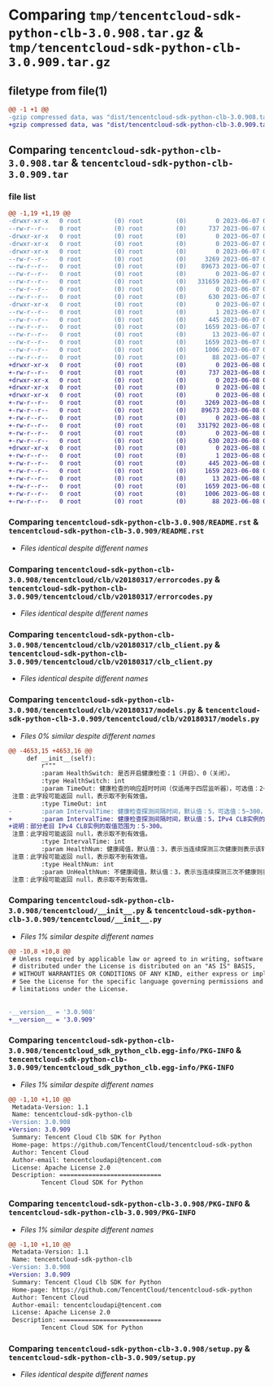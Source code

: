 # Comparing `tmp/tencentcloud-sdk-python-clb-3.0.908.tar.gz` & `tmp/tencentcloud-sdk-python-clb-3.0.909.tar.gz`

## filetype from file(1)

```diff
@@ -1 +1 @@
-gzip compressed data, was "dist/tencentcloud-sdk-python-clb-3.0.908.tar", last modified: Wed Jun  7 00:20:20 2023, max compression
+gzip compressed data, was "dist/tencentcloud-sdk-python-clb-3.0.909.tar", last modified: Thu Jun  8 00:21:01 2023, max compression
```

## Comparing `tencentcloud-sdk-python-clb-3.0.908.tar` & `tencentcloud-sdk-python-clb-3.0.909.tar`

### file list

```diff
@@ -1,19 +1,19 @@
-drwxr-xr-x   0 root         (0) root         (0)        0 2023-06-07 00:20:20.000000 tencentcloud-sdk-python-clb-3.0.908/
--rw-r--r--   0 root         (0) root         (0)      737 2023-06-07 00:20:20.000000 tencentcloud-sdk-python-clb-3.0.908/README.rst
-drwxr-xr-x   0 root         (0) root         (0)        0 2023-06-07 00:20:20.000000 tencentcloud-sdk-python-clb-3.0.908/tencentcloud/
-drwxr-xr-x   0 root         (0) root         (0)        0 2023-06-07 00:20:20.000000 tencentcloud-sdk-python-clb-3.0.908/tencentcloud/clb/
-drwxr-xr-x   0 root         (0) root         (0)        0 2023-06-07 00:20:20.000000 tencentcloud-sdk-python-clb-3.0.908/tencentcloud/clb/v20180317/
--rw-r--r--   0 root         (0) root         (0)     3269 2023-06-07 00:20:20.000000 tencentcloud-sdk-python-clb-3.0.908/tencentcloud/clb/v20180317/errorcodes.py
--rw-r--r--   0 root         (0) root         (0)    89673 2023-06-07 00:20:20.000000 tencentcloud-sdk-python-clb-3.0.908/tencentcloud/clb/v20180317/clb_client.py
--rw-r--r--   0 root         (0) root         (0)        0 2023-06-07 00:20:20.000000 tencentcloud-sdk-python-clb-3.0.908/tencentcloud/clb/v20180317/__init__.py
--rw-r--r--   0 root         (0) root         (0)   331659 2023-06-07 00:20:20.000000 tencentcloud-sdk-python-clb-3.0.908/tencentcloud/clb/v20180317/models.py
--rw-r--r--   0 root         (0) root         (0)        0 2023-06-07 00:20:20.000000 tencentcloud-sdk-python-clb-3.0.908/tencentcloud/clb/__init__.py
--rw-r--r--   0 root         (0) root         (0)      630 2023-06-07 00:20:20.000000 tencentcloud-sdk-python-clb-3.0.908/tencentcloud/__init__.py
-drwxr-xr-x   0 root         (0) root         (0)        0 2023-06-07 00:20:20.000000 tencentcloud-sdk-python-clb-3.0.908/tencentcloud_sdk_python_clb.egg-info/
--rw-r--r--   0 root         (0) root         (0)        1 2023-06-07 00:20:20.000000 tencentcloud-sdk-python-clb-3.0.908/tencentcloud_sdk_python_clb.egg-info/dependency_links.txt
--rw-r--r--   0 root         (0) root         (0)      445 2023-06-07 00:20:20.000000 tencentcloud-sdk-python-clb-3.0.908/tencentcloud_sdk_python_clb.egg-info/SOURCES.txt
--rw-r--r--   0 root         (0) root         (0)     1659 2023-06-07 00:20:20.000000 tencentcloud-sdk-python-clb-3.0.908/tencentcloud_sdk_python_clb.egg-info/PKG-INFO
--rw-r--r--   0 root         (0) root         (0)       13 2023-06-07 00:20:20.000000 tencentcloud-sdk-python-clb-3.0.908/tencentcloud_sdk_python_clb.egg-info/top_level.txt
--rw-r--r--   0 root         (0) root         (0)     1659 2023-06-07 00:20:20.000000 tencentcloud-sdk-python-clb-3.0.908/PKG-INFO
--rw-r--r--   0 root         (0) root         (0)     1006 2023-06-07 00:20:20.000000 tencentcloud-sdk-python-clb-3.0.908/setup.py
--rw-r--r--   0 root         (0) root         (0)       88 2023-06-07 00:20:20.000000 tencentcloud-sdk-python-clb-3.0.908/setup.cfg
+drwxr-xr-x   0 root         (0) root         (0)        0 2023-06-08 00:21:01.000000 tencentcloud-sdk-python-clb-3.0.909/
+-rw-r--r--   0 root         (0) root         (0)      737 2023-06-08 00:21:01.000000 tencentcloud-sdk-python-clb-3.0.909/README.rst
+drwxr-xr-x   0 root         (0) root         (0)        0 2023-06-08 00:21:01.000000 tencentcloud-sdk-python-clb-3.0.909/tencentcloud/
+drwxr-xr-x   0 root         (0) root         (0)        0 2023-06-08 00:21:01.000000 tencentcloud-sdk-python-clb-3.0.909/tencentcloud/clb/
+drwxr-xr-x   0 root         (0) root         (0)        0 2023-06-08 00:21:01.000000 tencentcloud-sdk-python-clb-3.0.909/tencentcloud/clb/v20180317/
+-rw-r--r--   0 root         (0) root         (0)     3269 2023-06-08 00:21:01.000000 tencentcloud-sdk-python-clb-3.0.909/tencentcloud/clb/v20180317/errorcodes.py
+-rw-r--r--   0 root         (0) root         (0)    89673 2023-06-08 00:21:01.000000 tencentcloud-sdk-python-clb-3.0.909/tencentcloud/clb/v20180317/clb_client.py
+-rw-r--r--   0 root         (0) root         (0)        0 2023-06-08 00:21:01.000000 tencentcloud-sdk-python-clb-3.0.909/tencentcloud/clb/v20180317/__init__.py
+-rw-r--r--   0 root         (0) root         (0)   331792 2023-06-08 00:21:01.000000 tencentcloud-sdk-python-clb-3.0.909/tencentcloud/clb/v20180317/models.py
+-rw-r--r--   0 root         (0) root         (0)        0 2023-06-08 00:21:01.000000 tencentcloud-sdk-python-clb-3.0.909/tencentcloud/clb/__init__.py
+-rw-r--r--   0 root         (0) root         (0)      630 2023-06-08 00:21:01.000000 tencentcloud-sdk-python-clb-3.0.909/tencentcloud/__init__.py
+drwxr-xr-x   0 root         (0) root         (0)        0 2023-06-08 00:21:01.000000 tencentcloud-sdk-python-clb-3.0.909/tencentcloud_sdk_python_clb.egg-info/
+-rw-r--r--   0 root         (0) root         (0)        1 2023-06-08 00:21:01.000000 tencentcloud-sdk-python-clb-3.0.909/tencentcloud_sdk_python_clb.egg-info/dependency_links.txt
+-rw-r--r--   0 root         (0) root         (0)      445 2023-06-08 00:21:01.000000 tencentcloud-sdk-python-clb-3.0.909/tencentcloud_sdk_python_clb.egg-info/SOURCES.txt
+-rw-r--r--   0 root         (0) root         (0)     1659 2023-06-08 00:21:01.000000 tencentcloud-sdk-python-clb-3.0.909/tencentcloud_sdk_python_clb.egg-info/PKG-INFO
+-rw-r--r--   0 root         (0) root         (0)       13 2023-06-08 00:21:01.000000 tencentcloud-sdk-python-clb-3.0.909/tencentcloud_sdk_python_clb.egg-info/top_level.txt
+-rw-r--r--   0 root         (0) root         (0)     1659 2023-06-08 00:21:01.000000 tencentcloud-sdk-python-clb-3.0.909/PKG-INFO
+-rw-r--r--   0 root         (0) root         (0)     1006 2023-06-08 00:21:01.000000 tencentcloud-sdk-python-clb-3.0.909/setup.py
+-rw-r--r--   0 root         (0) root         (0)       88 2023-06-08 00:21:01.000000 tencentcloud-sdk-python-clb-3.0.909/setup.cfg
```

### Comparing `tencentcloud-sdk-python-clb-3.0.908/README.rst` & `tencentcloud-sdk-python-clb-3.0.909/README.rst`

 * *Files identical despite different names*

### Comparing `tencentcloud-sdk-python-clb-3.0.908/tencentcloud/clb/v20180317/errorcodes.py` & `tencentcloud-sdk-python-clb-3.0.909/tencentcloud/clb/v20180317/errorcodes.py`

 * *Files identical despite different names*

### Comparing `tencentcloud-sdk-python-clb-3.0.908/tencentcloud/clb/v20180317/clb_client.py` & `tencentcloud-sdk-python-clb-3.0.909/tencentcloud/clb/v20180317/clb_client.py`

 * *Files identical despite different names*

### Comparing `tencentcloud-sdk-python-clb-3.0.908/tencentcloud/clb/v20180317/models.py` & `tencentcloud-sdk-python-clb-3.0.909/tencentcloud/clb/v20180317/models.py`

 * *Files 0% similar despite different names*

```diff
@@ -4653,15 +4653,16 @@
     def __init__(self):
         r"""
         :param HealthSwitch: 是否开启健康检查：1（开启）、0（关闭）。
         :type HealthSwitch: int
         :param TimeOut: 健康检查的响应超时时间（仅适用于四层监听器），可选值：2~60，默认值：2，单位：秒。响应超时时间要小于检查间隔时间。
 注意：此字段可能返回 null，表示取不到有效值。
         :type TimeOut: int
-        :param IntervalTime: 健康检查探测间隔时间，默认值：5，可选值：5~300，单位：秒。
+        :param IntervalTime: 健康检查探测间隔时间，默认值：5，IPv4 CLB实例的取值范围为：2-300，IPv6 CLB 实例的取值范围为：5-300。单位：秒。
+说明：部分老旧 IPv4 CLB实例的取值范围为：5-300。
 注意：此字段可能返回 null，表示取不到有效值。
         :type IntervalTime: int
         :param HealthNum: 健康阈值，默认值：3，表示当连续探测三次健康则表示该转发正常，可选值：2~10，单位：次。
 注意：此字段可能返回 null，表示取不到有效值。
         :type HealthNum: int
         :param UnHealthNum: 不健康阈值，默认值：3，表示当连续探测三次不健康则表示该转发异常，可选值：2~10，单位：次。
 注意：此字段可能返回 null，表示取不到有效值。
```

### Comparing `tencentcloud-sdk-python-clb-3.0.908/tencentcloud/__init__.py` & `tencentcloud-sdk-python-clb-3.0.909/tencentcloud/__init__.py`

 * *Files 1% similar despite different names*

```diff
@@ -10,8 +10,8 @@
 # Unless required by applicable law or agreed to in writing, software
 # distributed under the License is distributed on an "AS IS" BASIS,
 # WITHOUT WARRANTIES OR CONDITIONS OF ANY KIND, either express or implied.
 # See the License for the specific language governing permissions and
 # limitations under the License.
 
 
-__version__ = '3.0.908'
+__version__ = '3.0.909'
```

### Comparing `tencentcloud-sdk-python-clb-3.0.908/tencentcloud_sdk_python_clb.egg-info/PKG-INFO` & `tencentcloud-sdk-python-clb-3.0.909/tencentcloud_sdk_python_clb.egg-info/PKG-INFO`

 * *Files 1% similar despite different names*

```diff
@@ -1,10 +1,10 @@
 Metadata-Version: 1.1
 Name: tencentcloud-sdk-python-clb
-Version: 3.0.908
+Version: 3.0.909
 Summary: Tencent Cloud Clb SDK for Python
 Home-page: https://github.com/TencentCloud/tencentcloud-sdk-python
 Author: Tencent Cloud
 Author-email: tencentcloudapi@tencent.com
 License: Apache License 2.0
 Description: ============================
         Tencent Cloud SDK for Python
```

### Comparing `tencentcloud-sdk-python-clb-3.0.908/PKG-INFO` & `tencentcloud-sdk-python-clb-3.0.909/PKG-INFO`

 * *Files 1% similar despite different names*

```diff
@@ -1,10 +1,10 @@
 Metadata-Version: 1.1
 Name: tencentcloud-sdk-python-clb
-Version: 3.0.908
+Version: 3.0.909
 Summary: Tencent Cloud Clb SDK for Python
 Home-page: https://github.com/TencentCloud/tencentcloud-sdk-python
 Author: Tencent Cloud
 Author-email: tencentcloudapi@tencent.com
 License: Apache License 2.0
 Description: ============================
         Tencent Cloud SDK for Python
```

### Comparing `tencentcloud-sdk-python-clb-3.0.908/setup.py` & `tencentcloud-sdk-python-clb-3.0.909/setup.py`

 * *Files identical despite different names*

